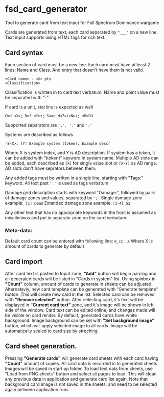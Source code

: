 # fsd_card_generator
Tool to generate card from text input for Full Spectrum Dominance wargame

Cards are generated from text, each card separated by `"___"` on a new line. 
Text input supports using HTML tags for rich text.

## Card syntax
Each section of card must be a new line.
Each card must have at least 2 lines: Name and Class.
And entry that dosen't have them is not valid.
```
<Card name> - <X> pts 
<Classification>
```
Classification is written in to card text verbatum. Name and point value must be separated with "-"

If card is a unit, stat line is expected as well
```
Cmd <X>; Def <Y>+; Save d<Z>(<N>); <M>DU
```
Supported separators are `',', ':'` and `';'`

Systems are described as follows
```
-S<X>: [Y] Example system (token): Example descr
```
Where X is system index, and Y is AD description. If system has a token, it can be added with "(token)" keyword in system name.
Multiple AD slots can be added, each described as `[X]` for single value slot or `[X-Y]` as AD range. AD slots don't have seprators between them.

Any added tags must be written in a single line, starting with "Tags:" keyword. All text past `':'` is used as tags verbatum

Damage grid description starts with keyword "Damage:", followed by pairs of damage zones and values, separated by `';'`
Single damage zone example:``` [1] Dead```
Extended damage zone example: ```[3-4] S2```

Any other text that has no apporpriate keywords in the front is assumed as miscilenious and put in separate zone on the card verbatum.

### Meta-data:
Default card count can be entered with following line:
```m_cc: X```
Where X is amount of cards to generate by default

## Card import
After card text is pasted to Input zone, **"Add"** button will begin parcing and all generated cards will be listed in "Cards in system" list. Using spinbox in **"Count"** column, amount of cards to generate in sheets can be adjusted.
Alternatevly, new card template can be generated with "Generate template" button. This will create new card in the list. Selected card can be removed with **"Remove selected"** button.
After selecting card, it's text will be displayed in **"Current card text"** zone, and it's image will be shown in left side of the window. Card text can be edited online, and changes made will be visible on card render.
By default, generated cards have white background. Image background can be set with **"Set background image"** button, which will apply selected image to all cards. Image will be automatically scaled to card size by streching.

## Card sheet generation.
Pressing **"Generate cards"** will generate card sheets with each card having **"Count"** amount of copies. All card data is recorded in to generated sheets. Images will be saved in start up folder.
To load text data from sheets, use "Load from PNG sheets" button and select all pages to load. This will clean any previous data in application and generate card list again. Note that background card image is not saved in the sheets, and need to be selected again between application runs.
